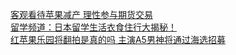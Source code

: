   
[客观看待苹果减产 理性参与期货交易](http://www.dianyue.me/archives/346/ewsi2gvloslptji5/)  
[留学频道：日本留学生活衣食住行大揭秘！](http://www.dianyue.me/archives/536/s4h308bm96jw2pg8/)  
[红苹果乐园将翻拍是真的吗 主演A5男神将通过海选招募](http://www.dianyue.me/archives/005/147qh6chx7fm6s78/)